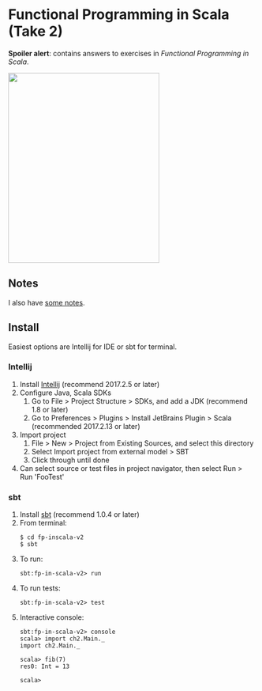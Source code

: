 # Functional Programming in Scala (Take 2)

**Spoiler alert**: contains answers to exercises in *Functional Programming in Scala*.

<img src="images/fp-in-scala-cover.jpg" height="384" width="306">

## Notes

I also have [some notes](https://github.com/bryanesmith/notes/tree/master/Functional%20Programming%20in%20Scala).

## Install

Easiest options are Intellij for IDE or sbt for terminal.

### Intellij
1. Install [Intellij](https://www.jetbrains.com/idea/download) (recommend 2017.2.5 or later)
2. Configure Java, Scala SDKs
    1. Go to File > Project Structure > SDKs, and add a JDK (recommend 1.8 or later)
    2. Go to Preferences > Plugins > Install JetBrains Plugin > Scala (recommended 2017.2.13 or later)
3. Import project
    1. File > New > Project from Existing Sources, and select this directory
    2. Select Import project from external model > SBT
    3. Click through until done
4. Can select source or test files in project navigator, then select Run > Run 'FooTest'

### sbt

1. Install [sbt](http://www.scala-sbt.org/download.html) (recommend 1.0.4 or later)
2. From terminal:
    ```
    $ cd fp-inscala-v2
    $ sbt
    ```
3. To run:
    ```
    sbt:fp-in-scala-v2> run
    ```
4. To run tests:
    ```
    sbt:fp-in-scala-v2> test
    ```
5. Interactive console:
    ```
    sbt:fp-in-scala-v2> console
    scala> import ch2.Main._
    import ch2.Main._

    scala> fib(7)
    res0: Int = 13

    scala>
    ```